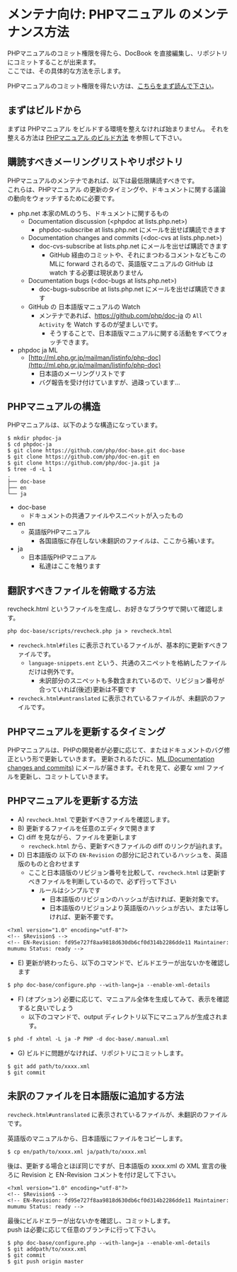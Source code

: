 # メンテナ向け: PHPマニュアル のメンテナンス方法

PHPマニュアルのコミット権限を得たら、DocBook を直接編集し、リポジトリにコミットすることが出来ます。  
ここでは、その具体的な方法を示します。

PHPマニュアルのコミット権限を得たい方は、[こちらをまず読んで下さい](https://github.com/php/doc-ja/blob/master/README_About_ThisManual.md)。

## まずはビルドから

まずは PHPマニュアル をビルドする環境を整えなければ始まりません。
それを整える方法は [PHPマニュアル のビルド方法](https://github.com/php/doc-ja/blob/master/README_Building_HOWTO.md) を参照して下さい。

## 購読すべきメーリングリストやリポジトリ

PHPマニュアルのメンテナであれば、以下は最低限購読すべきです。  
これらは、PHPマニュアル の更新のタイミングや、ドキュメントに関する議論の動向をウォッチするために必要です。

- php.net 本家のMLのうち、ドキュメントに関するもの
  * Documentation discussion (&lt;phpdoc at lists.php.net&gt;)
    - phpdoc-subscribe at lists.php.net にメールを出せば購読できます
  * Documentation changes and commits (&lt;doc-cvs at lists.php.net&gt;)
    - doc-cvs-subscribe at lists.php.net にメールを出せば購読できます
      * GitHub 経由のコミットや、それにまつわるコメントなどもこのMLに forward されるので、英語版マニュアルの GitHub は watch する必要は現状ありません
  * Documentation bugs (&lt;doc-bugs at lists.php.net&gt;)
    - doc-bugs-subscribe at lists.php.net にメールを出せば購読できます
  * GitHub の 日本語版マニュアルの Watch
    - メンテナであれば、https://github.com/php/doc-ja の `All Activity` を Watch するのが望ましいです。
      * そうすることで、日本語版マニュアルに関する活動をすべてウォッチできます。
- phpdoc ja ML
  * [http://ml.php.gr.jp/mailman/listinfo/php-doc](http://ml.php.gr.jp/mailman/listinfo/php-doc)
    - 日本語のメーリングリストです
    - バグ報告を受け付けていますが、過疎っています...

## PHPマニュアルの構造

PHPマニュアルは、以下のような構造になっています。

```
$ mkdir phpdoc-ja
$ cd phpdoc-ja
$ git clone https://github.com/php/doc-base.git doc-base
$ git clone https://github.com/php/doc-en.git en
$ git clone https://github.com/php/doc-ja.git ja
$ tree -d -L 1
.
├── doc-base
├── en
└── ja
```

- doc-base
  * ドキュメントの共通ファイルやスニペットが入ったもの
- en
  * 英語版PHPマニュアル
    - 各国語版に存在しない未翻訳のファイルは、ここから補います。
- ja
  * 日本語版PHPマニュアル
    - 私達はここを触ります

## 翻訳すべきファイルを俯瞰する方法

revcheck.html というファイルを生成し、お好きなブラウザで開いて確認します。

```
php doc-base/scripts/revcheck.php ja > revcheck.html
```

- `revcheck.html#files` に表示されているファイルが、基本的に更新すべきファイルです。
  * `language-snippets.ent` という、共通のスニペットを格納したファイルだけは例外です。
    - 未訳部分のスニペットも多数含まれているので、リビジョン番号が合っていれば(後述)更新は不要です
- `revcheck.html#untranslated` に表示されているファイルが、未翻訳のファイルです。

## PHPマニュアルを更新するタイミング

PHPマニュアルは、PHPの開発者が必要に応じて、またはドキュメントのバグ修正という形で更新していきます。
更新されるたびに、[ML (Documentation changes and commits)](https://news-web.php.net/php.doc.cvs/) にメールが届きます。それを見て、必要な xml ファイルを更新し、コミットしていきます。

## PHPマニュアルを更新する方法

- A) `revcheck.html` で更新すべきファイルを確認します。
- B) 更新するファイルを任意のエディタで開きます
- C) diff を見ながら、ファイルを更新します
  * `revcheck.html` から、更新すべきファイルの diff のリンクが辿れます。
- D) 日本語版の 以下の `EN-Revision` の部分に記されているハッシュを、英語版のものと合わせます
  * ここと日本語版のリビジョン番号を比較して、`revcheck.html` は更新すべきファイルを判断しているので、必ず行って下さい
    - ルールはシンプルです
      * 日本語版のリビジョンのハッシュが古ければ、更新対象です。
      * 日本語版のリビジョンより英語版のハッシュが古い、または等しければ、更新不要です。

```
<?xml version="1.0" encoding="utf-8"?>
<!-- $Revision$ -->
<!-- EN-Revision: fd95e727f8aa9818d630db6cf0d314b2286dde11 Maintainer: mumumu Status: ready -->
```

- E) 更新が終わったら、以下のコマンドで、ビルドエラーが出ないかを確認します

```
$ php doc-base/configure.php --with-lang=ja --enable-xml-details
```

- F) (オプション) 必要に応じて、マニュアル全体を生成してみて、表示を確認すると良いでしょう
  * 以下のコマンドで、output ディレクトリ以下にマニュアルが生成されます。

```
$ phd -f xhtml -L ja -P PHP -d doc-base/.manual.xml
```

- G) ビルドに問題がなければ、リポジトリにコミットします。

```
$ git add path/to/xxxx.xml
$ git commit
```

## 未訳のファイルを日本語版に追加する方法

`revcheck.html#untranslated` に表示されているファイルが、未翻訳のファイルです。

英語版のマニュアルから、日本語版にファイルをコピーします。

```
$ cp en/path/to/xxxx.xml ja/path/to/xxxx.xml
```

後は、更新する場合とほぼ同じですが、日本語版の xxxx.xml の XML 宣言の後ろに Revision と EN-Revision コメントを付け足して下さい。

```
<?xml version="1.0" encoding="utf-8"?>
<!-- $Revision$ -->
<!-- EN-Revision: fd95e727f8aa9818d630db6cf0d314b2286dde11 Maintainer: mumumu Status: ready -->
```

最後にビルドエラーが出ないかを確認し、コミットします。  
push は必要に応じて任意のブランチに行って下さい。

```
$ php doc-base/configure.php --with-lang=ja --enable-xml-details
$ git addpath/to/xxxx.xml
$ git commit
$ git push origin master
```
